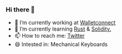 ### Hi there 👋

- 🔭 I’m currently working at [Walletconnect](https://github.com/WalletConnect)
- 🌱 I’m currently learning [Rust](https://github.com/crypblizz8/crab-stuff) & [Solidity.](https://github.com/crypblizz8/blue-diamond-stuff) 
- 📫 How to reach me: [Twitter](https://twitter.com/crypblizz)
- 😄 Intested in: Mechanical Keyboards
